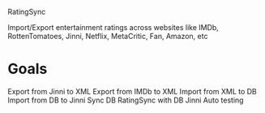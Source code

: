 
RatingSync

Import/Export entertainment ratings across websites like IMDb, RottenTomatoes, Jinni, Netflix, MetaCritic, Fan, Amazon, etc

Goals
==============
Export from Jinni to XML
Export from IMDb to XML
Import from XML to DB
Import from DB to Jinni
Sync DB RatingSync with DB Jinni
Auto testing
